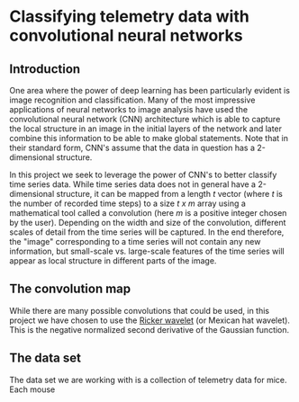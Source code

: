 # Classifying telemetry data with convolutional neural networks

## Introduction

One area where the power of deep learning has been particularly evident is image recognition and classification. Many of the most impressive applications of neural networks to image analysis have used the convolutional neural network (CNN) architecture which is able to capture the local structure in an image in the initial layers of the network and later combine this information to be able to make global statements. Note that in their standard form, CNN's assume that the data in question has a 2-dimensional structure.

In this project we seek to leverage the power of CNN's to better classify time series data. While time series data does not in general have a 2-dimensional structure, it can be mapped from a length *t* vector (where *t* is the number of recorded time steps) to a size *t x m* array using a mathematical tool called a convolution (here *m* is a positive integer chosen by the user). Depending on the width and size of the convolution, different scales of detail from the time series will be captured. In the end therefore, the "image" corresponding to a time series will not contain any new information, but small-scale vs. large-scale features of the time series will appear as local structure in different parts of the image.

## The convolution map

While there are many possible convolutions that could be used, in this project we have chosen to use the [Ricker wavelet](https://en.wikipedia.org/wiki/Mexican_hat_wavelet) (or Mexican hat wavelet). This is the negative normalized second derivative of the Gaussian function. 

## The data set

The data set we are working with is a collection of telemetry data for mice. Each mouse 
